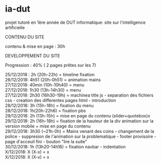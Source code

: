 # ia-dut
projet tutoré en 1ère année de DUT informatique: site sur l'intelligence artificielle

  CONTENU DU SITE 

contenu & mise en page : 30h  

  DEVELOPPEMENT DU SITE
  
  Progression : 40% ( 2 pages prêtes sur les 7)

25/12/2018 : 2h (20h-22h) = timeline fixation<br>
26/12/2018: 4h51 (20h-0h51) = animation mains<br>
27/12/2018: 40min (10h-10h40) = menu<br>
27/12/2018: 1h30 (13h-14h30) = menu<br>
27/12/2018: 2h30 (16h30-19h) = machinea title js - separation des fichiers css - creation des differentes pages html - introduction<br>
28/12/2018: 3h (15h-18h) = fixation du menu<br>
28/12/2018: 1h(20h-22h6) = fixation pbs<br>
29/12/2018: 2h (13h-15h) = mise en page du contenu (slider+quotebox)x<br>
29/12/2018: 2h (16h-18h) = fixation de la hauteur de la div animation sur la version mobile + mise en page du contenu<br>
29/12/2018: 3h30 (~21h-0h) = Mains venant des coins - changement de la police - suppresion de l'animation sur la problematique - footer provisoire - page d'acceuil fini - bouton "lire la suite"<br>
30/12/2018: 1h (13h20-14h16) = fixation navbar - indentation <br>
X/12/2018: X (X-x) = x<br>
X/12/2018: X (X-x) = x<br>
